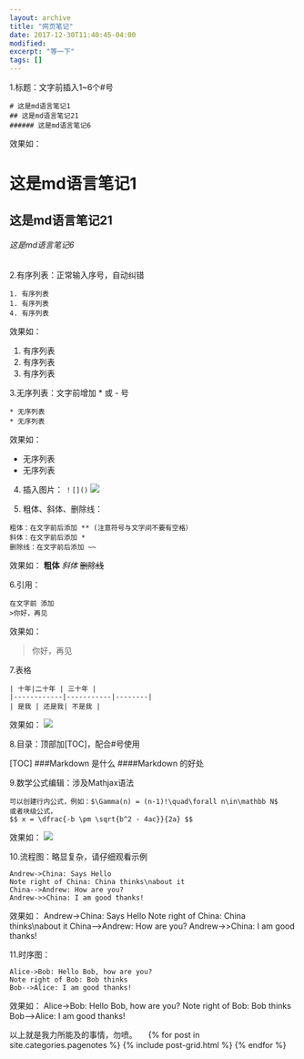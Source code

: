 ```yaml
---
layout: archive
title: "网页笔记"
date: 2017-12-30T11:40:45-04:00
modified:
excerpt: "等一下"
tags: []
---
```

1.标题：文字前插入1~6个#号
```
# 这是md语言笔记1
## 这是md语言笔记21
###### 这是md语言笔记6
```
效果如：
# 这是md语言笔记1
## 这是md语言笔记21
###### 这是md语言笔记6

2.有序列表：正常输入序号，自动纠错
```
1. 有序列表
1. 有序列表
4. 有序列表
```
效果如：
1. 有序列表
1. 有序列表
4. 有序列表

3.无序列表：文字前增加 * 或 - 号
```
* 无序列表
* 无序列表
```
效果如：
* 无序列表
* 无序列表

4. 插入图片： 
```！[]()```
![](http://cdn.wiz.cn/wp-content/uploads/2015/06/wiz_logo.png)

5. 粗体、斜体、删除线：
```
粗体：在文字前后添加 ** (注意符号与文字间不要有空格）
斜体：在文字前后添加 *
删除线：在文字前后添加 ~~
```
效果如：
**粗体**
*斜体*
~~删除线~~

6.引用：
```
在文字前 添加 
>你好，再见
```
效果如：
>你好，再见

7.表格
```
| 十年|二十年 | 三十年 |
|------------|-----------|--------|
| 是我 | 还是我| 不是我 |
```
效果如：
![](https://github.com/Lamjs/Lamjs.github.io/blob/master/images/gongshi.jpg)

8.目录：顶部加[TOC]，配合#号使用

[TOC]
###Markdown 是什么
####Markdown 的好处

9.数学公式编辑：涉及Mathjax语法
```
可以创建行内公式，例如：$\Gamma(n) = (n-1)!\quad\forall n\in\mathbb N$
或者块级公式，
$$ x = \dfrac{-b \pm \sqrt{b^2 - 4ac}}{2a} $$
```
效果如：
![](https://github.com/Lamjs/Lamjs.github.io/blob/master/images/gongshi.jpg)

10.流程图：略显复杂，请仔细观看示例
```
Andrew->China: Says Hello
Note right of China: China thinks\nabout it
China-->Andrew: How are you?
Andrew->>China: I am good thanks!
```
效果如：
Andrew->China: Says Hello
Note right of China: China thinks\nabout it
China-->Andrew: How are you?
Andrew->>China: I am good thanks!
    
11.时序图：

```sequence
Alice->Bob: Hello Bob, how are you?
Note right of Bob: Bob thinks
Bob-->Alice: I am good thanks!
``` 
效果如：
Alice->Bob: Hello Bob, how are you?
Note right of Bob: Bob thinks
Bob-->Alice: I am good thanks!

以上就是我力所能及的事情，勿喷。
    
{% for post in site.categories.pagenotes %}
  {% include post-grid.html %}
{% endfor %}
</div><!-- /.tiles 把所有categories 有 pagenotes 的列出來-->
